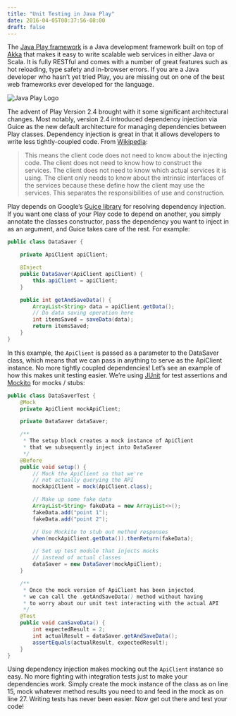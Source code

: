 ```yaml
---
title: "Unit Testing in Java Play"
date: 2016-04-05T00:37:56-08:00
draft: false
---
```


The [Java Play framework](https://www.playframework.com/) is a Java development framework built on top of [Akka](http://akka.io/) that makes it easy to write scalable web services in either Java or Scala. It is fully RESTful and comes with a number of great features such as hot reloading, type safety and in-browser errors. If you are a Java developer who hasn’t yet tried Play, you are missing out on one of the best web frameworks ever developed for the language.

![Java Play Logo](/images/unit-testing-in-java-play/play_full_color.png)

The advent of Play Version 2.4 brought with it some significant architectural changes. Most notably, version 2.4 introduced dependency injection via Guice as the new default architecture for managing dependencies between Play classes. Dependency injection is great in that it allows developers to write less tightly-coupled code. From [Wikipedia](https://en.wikipedia.org/wiki/Dependency_injection):


>This means the client code does not need to know about the injecting code. The client does not need to know how to construct the services. The client does not need to know which actual services it is using. The client only needs to know about the intrinsic interfaces of the services because these define how the client may use the services. This separates the responsibilities of use and construction.

Play depends on Google’s [Guice library](https://github.com/google/guice) for resolving dependency injection. If you want one class of your Play code to depend on another, you simply annotate the classes constructor, pass the dependency you want to inject in as an argument, and Guice takes care of the rest. For example:

```java
public class DataSaver {

    private ApiClient apiClient;

    @Inject
    public DataSaver(ApiClient apiClient) {
        this.apiClient = apiClient;
    }

    public int getAndSaveData() {
        ArrayList<String> data = apiClient.getData();
        // Do data saving operation here
        int itemsSaved = saveData(data);
        return itemsSaved;
    }
}
```

In this example, the `ApiClient` is passed as a parameter to the DataSaver class, which means that we can pass in anything to serve as the ApiClient instance. No more tightly coupled dependencies! Let’s see an example of how this makes unit testing easier. We’re using [JUnit](http://junit.org/junit4/) for test assertions and [Mockito](http://mockito.org/) for mocks / stubs:

```java
public class DataSaverTest {
    @Mock
    private ApiClient mockApiClient;

    private DataSaver dataSaver;

    /**
     * The setup block creates a mock instance of ApiClient
     * that we subsequently inject into DataSaver
     */
    @Before
    public void setup() {
        // Mock the ApiClient so that we're
        // not actually querying the API
        mockApiClient = mock(ApiClient.class);

        // Make up some fake data
        ArrayList<String> fakeData = new ArrayList<>();
        fakeData.add("point 1");
        fakeData.add("point 2");

        // Use Mockito to stub out method responses
        when(mockApiClient.getData()).thenReturn(fakeData);

        // Set up test module that injects mocks
        // instead of actual classes
        dataSaver = new DataSaver(mockApiClient);
    }

    /**
     * Once the mock version of ApiClient has been injected,
     * we can call the .getAndSaveData() method without having
     * to worry about our unit test interacting with the actual API
     */
    @Test
    public void canSaveData() {
        int expectedResult = 2;
        int actualResult = dataSaver.getAndSaveData();
        assertEquals(actualResult, expectedResult);
    }
}
```

Using dependency injection makes mocking out the `ApiClient` instance so easy. No more fighting with integration tests just to make your dependencies work. Simply create the mock instance of the class as on line 15, mock whatever method results you need to and feed in the mock as on line 27. Writing tests has never been easier. Now get out there and test your code!

